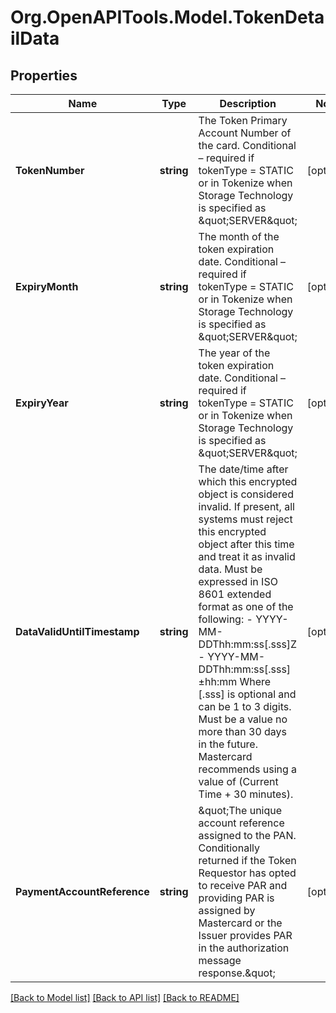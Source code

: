 # Org.OpenAPITools.Model.TokenDetailData

## Properties

Name | Type | Description | Notes
------------ | ------------- | ------------- | -------------
**TokenNumber** | **string** | The Token Primary Account Number of the card.  Conditional – required if tokenType &#x3D; STATIC or in Tokenize when Storage Technology is specified as \&quot;SERVER\&quot;  | [optional] 
**ExpiryMonth** | **string** | The month of the token expiration date. Conditional – required if tokenType &#x3D; STATIC or in Tokenize when Storage Technology is specified as \&quot;SERVER\&quot;  | [optional] 
**ExpiryYear** | **string** | The year of the token expiration date. Conditional – required if tokenType &#x3D; STATIC or in Tokenize when Storage Technology is specified as \&quot;SERVER\&quot;  | [optional] 
**DataValidUntilTimestamp** | **string** | The date/time after which this encrypted object is considered invalid. If present, all systems must reject this encrypted object after this time and treat it as invalid data. Must be expressed in ISO 8601 extended format as one of the following:   - YYYY-MM-DDThh:mm:ss[.sss]Z   - YYYY-MM-DDThh:mm:ss[.sss]±hh:mm  Where [.sss] is optional and can be 1 to 3 digits. Must be a value no more than 30 days in the future. Mastercard recommends using a value of (Current Time + 30 minutes).  | [optional] 
**PaymentAccountReference** | **string** | \&quot;The unique account reference assigned to the PAN. Conditionally returned if the Token Requestor has opted to receive PAR and providing PAR is assigned by Mastercard or the Issuer provides PAR in the authorization message response.\&quot;  | [optional] 

[[Back to Model list]](../README.md#documentation-for-models) [[Back to API list]](../README.md#documentation-for-api-endpoints) [[Back to README]](../README.md)

